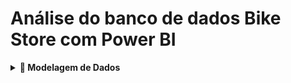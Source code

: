 # Análise do banco de dados Bike Store com Power BI

<details>
<summary><strong>🔧 Modelagem de Dados</strong></summary>
Projeto de análise de dados do banco de dados Bike Store com Power BI.

## 📌 Descrição

Este projeto tem como objetivo explorar e analisar os dados do banco de dados Bike Store, utilizando Power BI para criar dashboards interativos e obter insights sobre vendas, clientes e desempenho das lojas. Foram aplicadas técnicas de modelagem de dados e DAX para transformar os dados brutos em informações estratégicas.

O repositório inclui capturas de tela dos dashboards e o arquivo .pbix para que você possa replicar a análise.

**Ferramenta:** Power BI 📊

---

## 🎲 O Banco de Dados

Os dados utilizados neste projeto são provenientes do banco de dados Bike Store da Microsoft. Este banco de dados relacional é bastante utilizado em estudos de análise de dados e contém informações sobre vendas, clientes e estoque.

### Conhecendo o Banco de Dados

O banco de dados pode ser facilmente encontrado para download com uma busca rápida no Google. Para este projeto, o dataset foi baixado no site Kaggle, uma plataforma amplamente conhecida entre analistas de dados, onde são compartilhadas análises e diversos bancos de dados disponíveis para estudo.

Após o download, o SQL Server foi utilizado para conectar e realizar a análise exploratória dos dados do Bike Store. Você pode conferir as queries feitas para explorar o banco de dados em outro [repositório](https://github.com/RenanMoliveir/Portifolio_Analise_BikeStore). Este repositório tem como foco o estudo através do Power BI.

Durante a análise em SQL, percebeu-se que o modelo de dados poderia ser otimizado para melhorar a performance das análises. A seguir, estão documentados os passos realizados para o processo de modelagem de dados utilizando o Power Query.

---

## 🔧 Modelagem de Dados

### Tabela fact_sales

A tabela `fact_sales` originalmente continha algumas colunas de informações que foram removidas, além de ter sido feito um ajuste no tipo de dados para melhorar a interação dessa tabela nas análises. Esse processo de modelagem de dados no Power Query é fundamental para garantir que a tabela fato esteja "limpa", com os tipos de dados corretos, e para melhorar o relacionamento com as outras tabelas.

As colunas de ID foram alteradas para o tipo **"Text"**, pois inicialmente foram carregadas como **"Number"**. Além disso, outras colunas que não seriam utilizadas para agregações de valores foram alteradas, como as colunas de IDs de `Order`, `Store`, `Brand`, `Category`, `Product` e `Customer`.

O objetivo principal foi remover dados desnecessários sobre as características das vendas, deixando apenas os dados essenciais, como o número da venda. Para isso, as características das lojas, produtos e clientes foram tratadas em tabelas separadas de **dimensão**. Esse modelo de dados bem estruturado facilita as análises DAX, além de reduzir o processamento e evitar fórmulas complexas e de difícil compreensão.

### Power Query

Aqui estão alguns exemplos de transformações aplicadas no Power Query:

```powerquery
= Table.TransformColumnTypes(Sales_Order,{{"OrderID", type text}, {"CustomerID", type text}})
= Table.TransformColumnTypes(#"Linhas Filtradas",{{"Status", type text}, {"OrderDate", type date}, {"RequiredDate", type date}, {"StoreID", type text}, {"EmployeeID", type text}})
= Table.TransformColumnTypes(#"Colunas Renomeadas",{{"ProductID", type text}})
= Table.RenameColumns(#"Tipo Alterado3",{{"Item ID", "ItemID"}, {"Sales.OrderItem.Quantity", "OrderItem.Quantity"}, {"Sales.OrderItem.ListPrice", "Price"}, {"Sales.OrderItem.Discount", "Discount"}, {"Sales.OrderItem.LineTotal", "Total"}})
```

### Tabela fact_sales (Após o Tratamento)

Abaixo está a tabela `fact_sales` após o tratamento dos dados, contendo apenas as informações necessárias sobre as vendas, com datas e IDs:

![1-fact_sales](https://github.com/user-attachments/assets/9c1f60c4-584b-4607-a684-79a60ed6325d)

---
## 📌 Tabela `dim_product`

Seguindo a mesma lógica, foram selecionados apenas os campos necessários para otimizar a **performance**.  

### 🔹 **1. Alteração de Tipo de Dados**
O primeiro passo foi garantir que cada coluna estivesse no tipo correto:  

```powerquery
= Table.TransformColumnTypes(Production_Product, {
    {"ProductID", type text}, 
    {"Name", type text}, 
    {"BrandID", type text}, 
    {"CategoryID", type text}, 
    {"ModelYear", type text}
})
```
🔹 2. Remoção de Colunas Desnecessárias
Algumas colunas não eram essenciais para a análise e foram removidas para reduzir a carga do modelo:

powerquery
```


= Table.RemoveColumns(#"Tipo Alterado", {"Production.Category", "Sales.OrderItem"})
```
🔹 3. Junção com a Tabela dim_category
A coluna de categoria de produtos foi adicionada por meio da ferramenta Mesclar Consultas no Power Query. Isso permitiu o Merge entre as tabelas, consolidando os dados:

powerquery
```


= Table.NestedJoin(#"Colunas Removidas1", {"CategoryID"}, dim_category, {"CategoryID"}, "dim_category", JoinKind.LeftOuter)
```
Por se tratar de uma característica dos produtos, optamos por manter essa informação diretamente na tabela dim_product, otimizando a modelagem e facilitando as análises.
<br>
Logo abaixo a tabela `dim_product` após o tratamento dos dados.
<br>
<br>
![dim_product](https://github.com/user-attachments/assets/7c4290c7-b4dc-4893-bd87-d7ef4b4d438b)

Após o processo de mesclar consultas entre as tabela a tabela `dim_category` foi desabilitada sua carga.

![dim_category](https://github.com/user-attachments/assets/73c34135-dfde-4612-906b-e9d2e61a46ad)

</details> 
